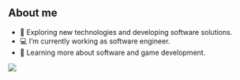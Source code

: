 ## About me

- 🚀 Exploring new technologies and developing software solutions.
- 💻 I’m currently working as software engineer.
- 📖 Learning more about software and game development.

<img src="https://skillicons.dev/icons?i=unity,blender,cs,python,visualstudio,pycharm,github,vscode">

<!--
<img src="https://github-readme-stats.vercel.app/api/top-langs/?username=xofanna&hide=html&layout=compact&theme=dracula&include_all_commits=true" alt="Github Stats">
![Xofanna's GitHub stats](https://github-readme-stats.vercel.app/api/top-langs/?username=xofanna\&bg_color=30,e96443,904e95\&title_color=fff\&text_color=fff)
![Xofanna's GitHub stats](https://github-readme-stats.vercel.app/api?username=xofanna\&bg_color=30,e96443,904e95\&title_color=fff\&text_color=fff)


## Contact

![Visitor Count](https://komarev.com/ghpvc/?username=xofanna)
[![Linkedin](https://img.shields.io/badge/-Giovanna-blue?style=flat-square&logo=Linkedin&logoColor=white&link=https://www.linkedin.com/in/giovanna-paulussi-tofanetto)](https://www.linkedin.com/in/giovanna-paulussi-tofanetto)
[![GitHub](https://img.shields.io/github/followers/xofanna?label=follow&style=social)](https://github.com/xofanna)
-->
